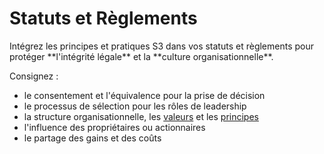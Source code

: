 # Statuts et Règlements

<summary>
Intégrez les principes et pratiques S3 dans vos statuts et règlements pour protéger **l'intégrité légale** et la **culture organisationnelle**.
</summary>

Consignez :

-   le consentement et l'équivalence pour la prise de décision
-   le processus de sélection pour les rôles de leadership
-   la structure organisationnelle, les [valeurs](glossary:values) et les [principes](glossary:principle)
-   l'influence des propriétaires ou actionnaires
-   le partage des gains et des coûts

